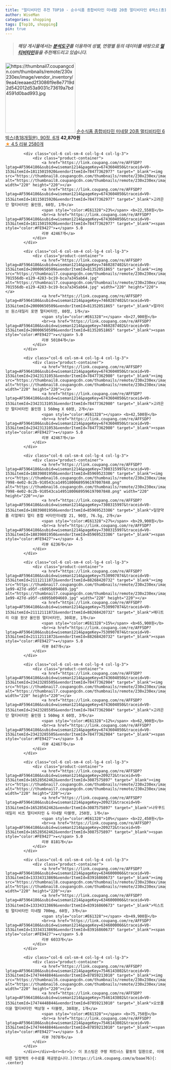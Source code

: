 ```yaml
---
title: "멀티비타민 추천 TOP10 - 순수식품 종합비타민 미네랄 20종 멀티비타민 6박스(총18개월분), 90정, 6개"
author: WiseMan
categories: shopping
tags: [Top10, shopping]
pin: true
---
```


> ##### 해당 게시물에서는 [**분석도구**](https://itemscout.io/)를 이용하여 **성별**, **연령별** 등의 데이터를 바탕으로 [**멀티비타민**](https://link.coupang.com/a/baae76)들을 추천해드리고 있습니다.
<div class="container"><div class="row">
            <div class="col-6 col-sm-4 col-lg-4 col-lg-3">
                <div class="product-container">
                    <a href="https://link.coupang.com/re/AFFSDP?lptag=AF5964186&subid=wiseman1214&pageKey=1315709809&traceid=V0-153&itemId=11819098639&vendorItemId=83425280810" target="_blank"><img src="https://thumbnail7.coupangcdn.com/thumbnails/remote/230x230ex/image/vendor_inventory/9ea4/eeaaed2f3086f9e8e7719d2d542012d53a9031c73619a7bd4591d0bad993.jpg" alt="https://thumbnail7.coupangcdn.com/thumbnails/remote/230x230ex/image/vendor_inventory/9ea4/eeaaed2f3086f9e8e7719d2d542012d53a9031c73619a7bd4591d0bad993.jpg" width="220" height="220"></a>
                    <a href="https://link.coupang.com/re/AFFSDP?lptag=AF5964186&subid=wiseman1214&pageKey=1315709809&traceid=V0-153&itemId=11819098639&vendorItemId=83425280810" target="_blank">순수식품 종합비타민 미네랄 20종 멀티비타민 6박스(총18개월분), 90정, 6개</a>
                    <span style="color:#E61328"></span> <b>42,870원</b>
                    <br><a href="https://link.coupang.com/re/AFFSDP?lptag=AF5964186&subid=wiseman1214&pageKey=1315709809&traceid=V0-153&itemId=11819098639&vendorItemId=83425280810" target="_blank"><span style="color:#FE9427">★</span> 4.5
                    리뷰 2580개</a>
                </div>
            </div>
            
            <div class="col-6 col-sm-4 col-lg-4 col-lg-3">
                <div class="product-container">
                    <a href="https://link.coupang.com/re/AFFSDP?lptag=AF5964186&subid=wiseman1214&pageKey=6743604050&traceid=V0-153&itemId=18115015920&vendorItemId=78477362977" target="_blank"><img src="https://thumbnail8.coupangcdn.com/thumbnails/remote/230x230ex/image/vendor_inventory/fe2e/742a2e0ab62b3a56df6ad93bcbc59136a1d12b666f46da889260457ce01c.jpg" alt="https://thumbnail8.coupangcdn.com/thumbnails/remote/230x230ex/image/vendor_inventory/fe2e/742a2e0ab62b3a56df6ad93bcbc59136a1d12b666f46da889260457ce01c.jpg" width="220" height="220"></a>
                    <a href="https://link.coupang.com/re/AFFSDP?lptag=AF5964186&subid=wiseman1214&pageKey=6743604050&traceid=V0-153&itemId=18115015920&vendorItemId=78477362977" target="_blank">고려은단 멀티비타민 올인원, 60정, 1개</a>
                    <span style="color:#E61328">23%</span> <b>22,550원</b>
                    <br><a href="https://link.coupang.com/re/AFFSDP?lptag=AF5964186&subid=wiseman1214&pageKey=6743604050&traceid=V0-153&itemId=18115015920&vendorItemId=78477362977" target="_blank"><span style="color:#FE9427">★</span> 5.0
                    리뷰 42467개</a>
                </div>
            </div>
            
            <div class="col-6 col-sm-4 col-lg-4 col-lg-3">
                <div class="product-container">
                    <a href="https://link.coupang.com/re/AFFSDP?lptag=AF5964186&subid=wiseman1214&pageKey=7460287402&traceid=V0-153&itemId=20000650509&vendorItemId=81352051865" target="_blank"><img src="https://thumbnail7.coupangcdn.com/thumbnails/remote/230x230ex/image/retail/images/38797201168226-701556db-e129-4283-bc19-bca7a345ab64.jpg" alt="https://thumbnail7.coupangcdn.com/thumbnails/remote/230x230ex/image/retail/images/38797201168226-701556db-e129-4283-bc19-bca7a345ab64.jpg" width="220" height="220"></a>
                    <a href="https://link.coupang.com/re/AFFSDP?lptag=AF5964186&subid=wiseman1214&pageKey=7460287402&traceid=V0-153&itemId=20000650509&vendorItemId=81352051865" target="_blank">얼라이브 원스데일리 포맨 멀티비타민, 80정, 1개</a>
                    <span style="color:#E61328"></span> <b>27,900원</b>
                    <br><a href="https://link.coupang.com/re/AFFSDP?lptag=AF5964186&subid=wiseman1214&pageKey=7460287402&traceid=V0-153&itemId=20000650509&vendorItemId=81352051865" target="_blank"><span style="color:#FE9427">★</span> 5.0
                    리뷰 50104개</a>
                </div>
            </div>
            
            <div class="col-6 col-sm-4 col-lg-4 col-lg-3">
                <div class="product-container">
                    <a href="https://link.coupang.com/re/AFFSDP?lptag=AF5964186&subid=wiseman1214&pageKey=6743604050&traceid=V0-153&itemId=23423131053&vendorItemId=78477362980" target="_blank"><img src="https://thumbnail8.coupangcdn.com/thumbnails/remote/230x230ex/image/vendor_inventory/84ab/5f9a22e7b7eb6ff4fa0f86fb7ea79a389f0d37db2309233d1d16eca1e3de.jpg" alt="https://thumbnail8.coupangcdn.com/thumbnails/remote/230x230ex/image/vendor_inventory/84ab/5f9a22e7b7eb6ff4fa0f86fb7ea79a389f0d37db2309233d1d16eca1e3de.jpg" width="220" height="220"></a>
                    <a href="https://link.coupang.com/re/AFFSDP?lptag=AF5964186&subid=wiseman1214&pageKey=6743604050&traceid=V0-153&itemId=23423131053&vendorItemId=78477362980" target="_blank">고려은단 멀티비타민 올인원 1 560mg X 60정, 2개</a>
                    <span style="color:#E61328"></span> <b>42,500원</b>
                    <br><a href="https://link.coupang.com/re/AFFSDP?lptag=AF5964186&subid=wiseman1214&pageKey=6743604050&traceid=V0-153&itemId=23423131053&vendorItemId=78477362980" target="_blank"><span style="color:#FE9427">★</span> 5.0
                    리뷰 42467개</a>
                </div>
            </div>
            
            <div class="col-6 col-sm-4 col-lg-4 col-lg-3">
                <div class="product-container">
                    <a href="https://link.coupang.com/re/AFFSDP?lptag=AF5964186&subid=wiseman1214&pageKey=7308315997&traceid=V0-153&itemId=18839801950&vendorItemId=85969523386" target="_blank"><img src="https://thumbnail6.coupangcdn.com/thumbnails/remote/230x230ex/image/retail/images/dc3378a0-7998-4e02-8c2b-910543ca14951800689596197007848.png" alt="https://thumbnail6.coupangcdn.com/thumbnails/remote/230x230ex/image/retail/images/dc3378a0-7998-4e02-8c2b-910543ca14951800689596197007848.png" width="220" height="220"></a>
                    <a href="https://link.coupang.com/re/AFFSDP?lptag=AF5964186&subid=wiseman1214&pageKey=7308315997&traceid=V0-153&itemId=18839801950&vendorItemId=85969523386" target="_blank">일양약품 리얼메디 멀티 종합 비타민미네랄 21, 90정, 76.5g, 2개</a>
                    <span style="color:#E61328">27%</span> <b>29,900원</b>
                    <br><a href="https://link.coupang.com/re/AFFSDP?lptag=AF5964186&subid=wiseman1214&pageKey=7308315997&traceid=V0-153&itemId=18839801950&vendorItemId=85969523386" target="_blank"><span style="color:#FE9427">★</span> 4.5
                    리뷰 6236개</a>
                </div>
            </div>
            
            <div class="col-6 col-sm-4 col-lg-4 col-lg-3">
                <div class="product-container">
                    <a href="https://link.coupang.com/re/AFFSDP?lptag=AF5964186&subid=wiseman1214&pageKey=7530907074&traceid=V0-153&itemId=21112111872&vendorItemId=88268420732" target="_blank"><img src="https://thumbnail7.coupangcdn.com/thumbnails/remote/230x230ex/image/retail/images/2024/01/04/18/0/d475be1d-1e99-427d-a95f-c6095b094669.jpg" alt="https://thumbnail7.coupangcdn.com/thumbnails/remote/230x230ex/image/retail/images/2024/01/04/18/0/d475be1d-1e99-427d-a95f-c6095b094669.jpg" width="220" height="220"></a>
                    <a href="https://link.coupang.com/re/AFFSDP?lptag=AF5964186&subid=wiseman1214&pageKey=7530907074&traceid=V0-153&itemId=21112111872&vendorItemId=88268420732" target="_blank">메디트리 이뮨 원샷 올인원 멀티비타민, 30회분, 1개</a>
                    <span style="color:#E61328">15%</span> <b>65,900원</b>
                    <br><a href="https://link.coupang.com/re/AFFSDP?lptag=AF5964186&subid=wiseman1214&pageKey=7530907074&traceid=V0-153&itemId=21112111872&vendorItemId=88268420732" target="_blank"><span style="color:#FE9427">★</span> 5.0
                    리뷰 847개</a>
                </div>
            </div>
            
            <div class="col-6 col-sm-4 col-lg-4 col-lg-3">
                <div class="product-container">
                    <a href="https://link.coupang.com/re/AFFSDP?lptag=AF5964186&subid=wiseman1214&pageKey=6743604050&traceid=V0-153&itemId=23423285505&vendorItemId=78477362984" target="_blank"><img src="https://thumbnail7.coupangcdn.com/thumbnails/remote/230x230ex/image/vendor_inventory/6b57/38c588de05be41da040435ae49ee99209faba61282ad58bb7f1e8a24d2f7.jpg" alt="https://thumbnail7.coupangcdn.com/thumbnails/remote/230x230ex/image/vendor_inventory/6b57/38c588de05be41da040435ae49ee99209faba61282ad58bb7f1e8a24d2f7.jpg" width="220" height="220"></a>
                    <a href="https://link.coupang.com/re/AFFSDP?lptag=AF5964186&subid=wiseman1214&pageKey=6743604050&traceid=V0-153&itemId=23423285505&vendorItemId=78477362984" target="_blank">고려은단 멀티비타민 올인원 1 560mg X 60정, 3개</a>
                    <span style="color:#E61328">12%</span> <b>62,900원</b>
                    <br><a href="https://link.coupang.com/re/AFFSDP?lptag=AF5964186&subid=wiseman1214&pageKey=6743604050&traceid=V0-153&itemId=23423285505&vendorItemId=78477362984" target="_blank"><span style="color:#FE9427">★</span> 5.0
                    리뷰 42467개</a>
                </div>
            </div>
            
            <div class="col-6 col-sm-4 col-lg-4 col-lg-3">
                <div class="product-container">
                    <a href="https://link.coupang.com/re/AFFSDP?lptag=AF5964186&subid=wiseman1214&pageKey=209272&traceid=V0-153&itemId=16528562462&vendorItemId=3087575897" target="_blank"><img src="https://thumbnail7.coupangcdn.com/thumbnails/remote/230x230ex/image/vendor_inventory/1045/44c2613ad08b447b4ad61bb8925a7d3969cdfb56e5ca80cbf475c50b4809.png" alt="https://thumbnail7.coupangcdn.com/thumbnails/remote/230x230ex/image/vendor_inventory/1045/44c2613ad08b447b4ad61bb8925a7d3969cdfb56e5ca80cbf475c50b4809.png" width="220" height="220"></a>
                    <a href="https://link.coupang.com/re/AFFSDP?lptag=AF5964186&subid=wiseman1214&pageKey=209272&traceid=V0-153&itemId=16528562462&vendorItemId=3087575897" target="_blank">나우푸드 데일리 비츠 멀티비타민 & 미네랄 타블렛, 250정, 1개</a>
                    <span style="color:#E61328">10%</span> <b>22,450원</b>
                    <br><a href="https://link.coupang.com/re/AFFSDP?lptag=AF5964186&subid=wiseman1214&pageKey=209272&traceid=V0-153&itemId=16528562462&vendorItemId=3087575897" target="_blank"><span style="color:#FE9427">★</span> 5.0
                    리뷰 8181개</a>
                </div>
            </div>
            
            <div class="col-6 col-sm-4 col-lg-4 col-lg-3">
                <div class="product-container">
                    <a href="https://link.coupang.com/re/AFFSDP?lptag=AF5964186&subid=wiseman1214&pageKey=6346000066&traceid=V0-153&itemId=13334313869&vendorItemId=83916860673" target="_blank"><img src="https://thumbnail8.coupangcdn.com/thumbnails/remote/230x230ex/image/vendor_inventory/fb8c/0b75c66f0d1bc0d53f4cb035420ec2111aa71616eb8067cba8e3221e16c2.jpg" alt="https://thumbnail8.coupangcdn.com/thumbnails/remote/230x230ex/image/vendor_inventory/fb8c/0b75c66f0d1bc0d53f4cb035420ec2111aa71616eb8067cba8e3221e16c2.jpg" width="220" height="220"></a>
                    <a href="https://link.coupang.com/re/AFFSDP?lptag=AF5964186&subid=wiseman1214&pageKey=6346000066&traceid=V0-153&itemId=13334313869&vendorItemId=83916860673" target="_blank">익스트림 멀티비타민 미네랄 700mg, 60정, 3개</a>
                    <span style="color:#E61328"></span> <b>49,900원</b>
                    <br><a href="https://link.coupang.com/re/AFFSDP?lptag=AF5964186&subid=wiseman1214&pageKey=6346000066&traceid=V0-153&itemId=13334313869&vendorItemId=83916860673" target="_blank"><span style="color:#FE9427">★</span> 5.0
                    리뷰 6033개</a>
                </div>
            </div>
            
            <div class="col-6 col-sm-4 col-lg-4 col-lg-3">
                <div class="product-container">
                    <a href="https://link.coupang.com/re/AFFSDP?lptag=AF5964186&subid=wiseman1214&pageKey=7546143802&traceid=V0-153&itemId=17474448844&vendorItemId=87859213010" target="_blank"><img src="https://thumbnail6.coupangcdn.com/thumbnails/remote/230x230ex/image/vendor_inventory/fdf4/eba13a4d59965bf43b6e7e202ed2fc291f6d81c3687cccc1f0592f1688c9.png" alt="https://thumbnail6.coupangcdn.com/thumbnails/remote/230x230ex/image/vendor_inventory/fdf4/eba13a4d59965bf43b6e7e202ed2fc291f6d81c3687cccc1f0592f1688c9.png" width="220" height="220"></a>
                    <a href="https://link.coupang.com/re/AFFSDP?lptag=AF5964186&subid=wiseman1214&pageKey=7546143802&traceid=V0-153&itemId=17474448844&vendorItemId=87859213010" target="_blank">오쏘몰 이뮨 멀티비타민 액상형 + 타블렛, 30회분, 1개</a>
                    <span style="color:#E61328"></span> <b>75,750원</b>
                    <br><a href="https://link.coupang.com/re/AFFSDP?lptag=AF5964186&subid=wiseman1214&pageKey=7546143802&traceid=V0-153&itemId=17474448844&vendorItemId=87859213010" target="_blank"><span style="color:#FE9427">★</span> 5.0
                    리뷰 7078개</a>
                </div>
            </div>
            </div></div><br><br>[👉 이 포스팅은 쿠팡 파트너스 활동의 일환으로, 이에 따른 일정액의 수수료를 제공받습니다.](https://link.coupang.com/a/baae76){: .center}